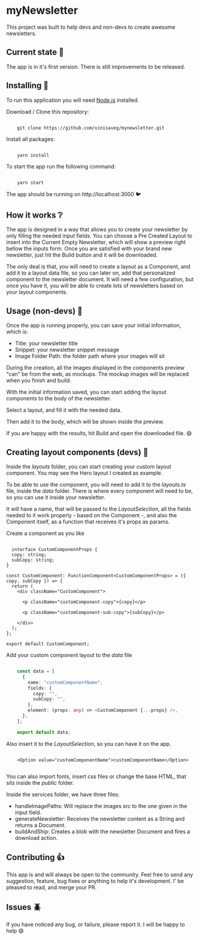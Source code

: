 # myNewsletter

This project was built to help devs and non-devs to create awesome newsletters.

## Current state :calendar:

The app is in it's first version. There is still improvements to be released.

## Installing :construction:

To run this application you will need [Node.js](https://nodejs.org/en/) installed.

Download / Clone this repository:

```

    git clone https://github.com/vinisaveg/mynewsletter.git

```

Install all packages:

```

    yarn install 

```

To start the app run the following command:

```

    yarn start 

```

The app should be running on http://localhost:3000 :bird:

## How it works :grey_question:

The app is designed in a way that allows you to create your newsletter by only filling the needed input fields. You can choose a Pre Created Layout to insert into the Current Empty Newsletter, which will show a preview right bellow the inputs form. Once you are satisfied with your brand new newsletter, just hit the Build button and it will be downloaded. 

The only deal is that, you will need to create a layout as a Component, and add it to a layout data file, so you can later on, add that personalized component to the newsletter document. It will need a few configuration, but once you have it, you will be able to create lots of newsletters based on your layout components.

## Usage (non-devs) :notebook:

Once the app is running properly, you can save your initial information, which is:

- Title: your newsletter title
- Snippet: your newsletter snippet message
- Image Folder Path: the folder path where your images will sit

During the creation, all the images displayed in the components preview "can" be from the web, as mockups. The mockup images will be replaced when you finish and build.

With the initial information saved, you can start adding the layout components to the body of the newsletter.

Select a layout, and fill it with the needed data.

Then add it to the body, which will be shown inside the preview.

If you are happy with the results, hit Build and open the downloaded file. :smile:

## Creating layout components (devs) :wrench:

Inside the _layouts_ folder, you can start creating your custom layout component. You may see the Hero layout I created as example.

To be able to use the component, you will need to add it to the _layouts.ts_ file, inside the _data_ folder. There is where every component will need to be, so you can use it inside your newsletter.

It will have a name, that will be passed to the _LayoutSelection_, all the fields needed to it work properly - based on the Component -, and also the Component itself, as a function that receives it's props as params.

Create a component as you like

```TSX

  interface CustomComponentProps {
  copy: string;
  subCopy: string;
}

const CustomComponent: FunctionComponent<CustomComponentProps> = ({ copy, subCopy }) => {
  return (
    <div className="CustomComponent">
     
      <p className="customComponent-copy">{copy}</p>

      <p className="customComponent-sub-copy">{subCopy}</p>
      
    </div>
  );
};

export default CustomComponent;

```

Add your custom component layout to the _data_ file

```Typescript

    const data = [
      {
        name: "customComponentName",
        fields: {
          copy: "",
          subCopy: "",
        },
        element: (props: any) => <CustomComponent {...props} />,
      },
    ];

    export default data;

```

Also insert it to the _LayoutSelection_, so you can have it on the app.

```TSX

    <Option value="customComponentName">customComponentName</Option>


```

You can also import fonts, insert css files or change the base HTML, that sits inside the _public_ folder.

Inside the services folder, we have three files:

- handleImagePaths: Will replace the images src to the one given in the input field.
- generateNewsletter: Receives the newsletter content as a String and returns a Document.
- buildAndShip: Creates a blob with the newsletter Document and fires a download action.


## Contributing :+1:

This app is and will always be open to the community. Feel free to send any suggestion, feature, bug fixes or anything to help it's development. I' be pleased to read, and merge your PR.

## Issues :beetle:

If you have noticed any bug, or failure, please report it. I will be happy to help :smile:
